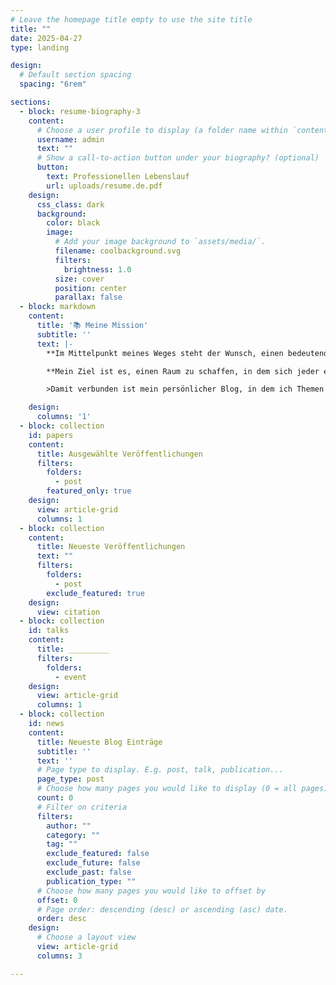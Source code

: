 ```yaml
---
# Leave the homepage title empty to use the site title
title: ""
date: 2025-04-27
type: landing

design:
  # Default section spacing
  spacing: "6rem"

sections:
  - block: resume-biography-3
    content:
      # Choose a user profile to display (a folder name within `content/authors/`)
      username: admin
      text: ""
      # Show a call-to-action button under your biography? (optional)
      button:
        text: Professionellen Lebenslauf
        url: uploads/resume.de.pdf
    design:
      css_class: dark
      background:
        color: black
        image:
          # Add your image background to `assets/media/`.
          filename: coolbackground.svg
          filters:
            brightness: 1.0
          size: cover
          position: center
          parallax: false
  - block: markdown
    content:
      title: '📚 Meine Mission'
      subtitle: ''
      text: |-
        **Im Mittelpunkt meines Weges steht der Wunsch, einen bedeutenden Einfluss auf das Leben anderer zu nehmen, und dass jeder von uns seine eigenen Stärken, Talente und Qualitäten findet, die wir mit anderen teilen können, um die Menschen um uns herum zu stärken und zu unterstützen. Ich glaube, dass das Erkennen und Nutzen dieser Stärken dazu beiträgt, eine verständnisvollere Gemeinschaft mit größerem Zusammenhalt zu schaffen. Inspiriert von den Worten von Rory Vaden - ***„Du bist in der besten Position, der Person zu dienen, die du einmal warst“*** - sehe ich unsere Schwächen und Erfahrungen nicht als Einschränkungen, sondern als Quellen der Widerstandsfähigkeit und des Wachstums. Indem wir unser wahres Selbst akzeptieren, können wir andere auf ihrem eigenen Weg besser verstehen und unterstützen.**

        **Mein Ziel ist es, einen Raum zu schaffen, in dem sich jeder ermutigt fühlt, seine eigenen Gaben und Talente zu erkennen und zu teilen. Durch Offenheit, Freundlichkeit und gegenseitige Unterstützung können wir das Potenzial in uns selbst und in anderen freisetzen und so eine sinnvolle Reflexion, Verbindung und persönliches Wachstum ermöglichen. Wir gehen diesen Weg gemeinsam, und indem wir unsere Stärken anerkennen, tragen wir zu einer Gemeinschaft bei, in der jede Stimme zählt und in der gemeinsames Wachstum möglich ist. Durch ehrliche Gespräche, ein gemeinsames Ziel und Empathie können wir auf eine verständnisvollere, mitfühlendere Zukunft hinarbeiten.**

        >Damit verbunden ist mein persönlicher Blog, in dem ich Themen erforsche, die mit den Grundsätzen meiner Mission übereinstimmen, nämlich die besten Versionen von uns selbst zu werden. Ich glaube, dass durch Offenheit, Freundlichkeit und gegenseitige Unterstützung jeder sein eigenes Potenzial finden und zur Entwicklung unserer Gemeinschaft beitragen kann. In meinem Blog teile ich inspirierende, unterstützende Inhalte, die uns helfen, unser Potenzial zu entdecken und unsere Reise in Richtung Wachstum und positive Veränderung zu unterstützen. Schließe dich mir an, wenn wir gemeinsam unsere Stärken entdecken und uns gegenseitig dabei unterstützen, die beste Version von uns selbst zu werden und gemeinsam für positive Veränderungen zu wachsen - Schritt für Schritt.

    design:
      columns: '1'
  - block: collection
    id: papers
    content:
      title: Ausgewählte Veröffentlichungen
      filters:
        folders:
          - post
        featured_only: true
    design:
      view: article-grid
      columns: 1
  - block: collection
    content:
      title: Neueste Veröffentlichungen
      text: ""
      filters:
        folders:
          - post
        exclude_featured: true
    design:
      view: citation
  - block: collection
    id: talks
    content:
      title: _________
      filters:
        folders:
          - event
    design:
      view: article-grid
      columns: 1
  - block: collection
    id: news
    content:
      title: Neueste Blog Einträge
      subtitle: ''
      text: ''
      # Page type to display. E.g. post, talk, publication...
      page_type: post
      # Choose how many pages you would like to display (0 = all pages)
      count: 0
      # Filter on criteria
      filters:
        author: ""
        category: ""
        tag: ""
        exclude_featured: false
        exclude_future: false
        exclude_past: false
        publication_type: ""
      # Choose how many pages you would like to offset by
      offset: 0
      # Page order: descending (desc) or ascending (asc) date.
      order: desc
    design:
      # Choose a layout view
      view: article-grid
      columns: 3

---
```

